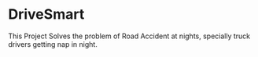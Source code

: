# DriveSmart

This Project Solves the problem of Road Accident at nights, specially truck drivers getting nap in night.
